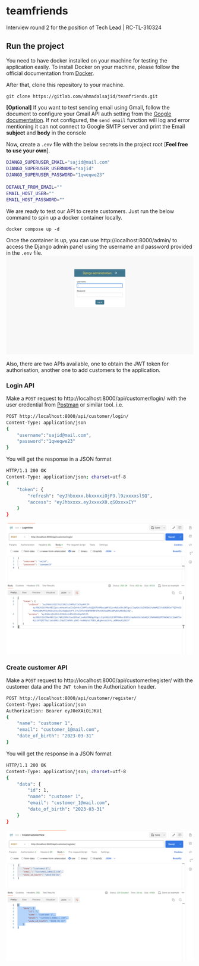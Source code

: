 # teamfriends
Interview round 2 for the position of Tech Lead | RC-TL-310324

## Run the project ##  
You need to have docker installed on your machine for testing the application easily. To install Docker on your machine, please follow the official documentation from [Docker](https://docs.docker.com/engine/install/).

After that, clone this repository to your machine.
```commandline
git clone https://gitlab.com/ahmadalsajid/teamfriends.git
```
**[Optional]** If you want to test sending email using Gmail, follow the document to configure your Gmail API auth setting from the [Google documentation](https://developers.google.com/gmail/api/quickstart/python). If not configured, the `send email` function will log and error mentioning it can not connect to Google SMTP server and print the Email **subject** and **body** in the console   

Now, create a `.env` file with the below secrets in the project root [**Feel free to use your own**].
```bash
DJANGO_SUPERUSER_EMAIL="sajid@mail.com"
DJANGO_SUPERUSER_USERNAME="sajid"
DJANGO_SUPERUSER_PASSWORD="1qweqwe23"

DEFAULT_FROM_EMAIL=""
EMAIL_HOST_USER=""
EMAIL_HOST_PASSWORD=""
```
We are ready to test our API to create customers. Just run the below command to spin up a docker container locally.
```commandline
docker compose up -d
```
Once the container is up, you can use http://localhost:8000/admin/ to access the Django admin panel using the username and password provided in the `.env` file.
![login page](/screenshots/admin_login.png)

Also, there are two APIs available, one to obtain the JWT token for authorisation, another one to add customers to the application.

### Login API ###

Make a `POST` request to http://localhost:8000/api/customer/login/ with the user credential from [Postman](https://www.postman.com/) or similar tool. i.e.
```bash
POST http://localhost:8000/api/customer/login/
Content-Type: application/json
{
    "username":"sajid@mail.com",
    "password":"1qweqwe23"
}
```
You will get the response in a JSON format
```bash
HTTP/1.1 200 OK
Content-Type: application/json; charset=utf-8
{
    "token": {
        "refresh": "eyJhbxxxx.bkxxxxiOjF9.l9zxxxxslSQ",
        "access": "eyJhbxxxx.eyJxxxxX0.qSOxxxxIY"
    }
}
```
![Postman login API](/screenshots/login_api.png)

### Create customer API ###

Make a `POST` request to http://localhost:8000/api/customer/register/ with the customer data and the `JWT token` in the Authorization header.
```bash
POST http://localhost:8000/api/customer/register/
Content-Type: application/json
Authorization: Bearer eyJ0eXAiOiJKV1
{
    "name": "customer 1",
    "email": "customer_1@mail.com",
    "date_of_birth": "2023-03-31"
}
```
You will get the response in a JSON format
```bash
HTTP/1.1 200 OK
Content-Type: application/json; charset=utf-8
{
    "data": {
        "id": 1,
        "name": "customer 1",
        "email": "customer_1@mail.com",
        "date_of_birth": "2023-03-31"
    }
}
```
![Postman create customer API](/screenshots/create_customer.png)

